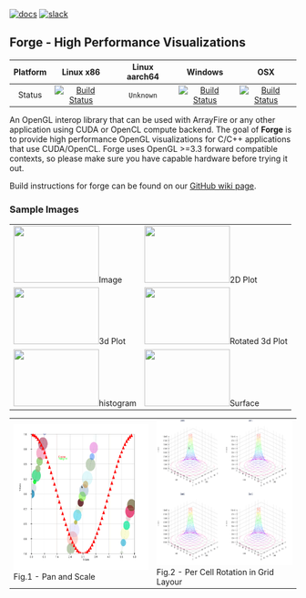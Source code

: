 [![docs][8]][9] [![slack][10]][7]

## Forge - High Performance Visualizations
| Platform | Linux x86 | Linux aarch64 | Windows | OSX |
|:--------:|:---------:|:-------------:|:-------:|:---:|
| Status   | [![Build Status][1]][2] | `Unknown` | [![Build Status][12]][13] | [![Build Status][12]][13] |

An OpenGL interop library that can be used with ArrayFire or any other application using CUDA or OpenCL compute backend. The goal of **Forge** is to provide high performance OpenGL visualizations for C/C++ applications that use CUDA/OpenCL. Forge uses OpenGL >=3.3 forward compatible contexts, so please make sure you have capable hardware before trying it out.

Build instructions for forge can be found on our [GitHub wiki page][11].

### Sample Images
|     |     |
|-----|-----|
| <img src="./docs/images/image.png" width=150 height=100>Image</img> | <img src="./docs/images/plot.png" width=150 height=100>2D Plot</img>  |
| <img src="./docs/images/plot31.png" width=150 height=100>3d Plot</img> | <img src="./docs/images/plot32.png" width=150 height=100>Rotated 3d Plot</img> |
| <img src="./docs/images/hist.png" width=150 height=100>histogram</img> | <img src="./docs/images/surface.png" width=150 height=100>Surface</img> |


|     |     |
|-----|-----|
| <img src="./docs/images/pan_and_scale.gif" width=256 height=256 /> <br/> <figcaption>Fig.1 - Pan and Scale</figcaption> | <img src="./docs/images/per_grid_rotation_hints.gif" width=256 height=256 /> <br/> <figcaption>Fig.2 - Per Cell Rotation in Grid Layour</figcaption>  |

[1]: https://travis-ci.com/arrayfire/forge.svg?branch=master
[2]: https://travis-ci.com/arrayfire/forge
[5]: https://travis-ci.com/arrayfire/forge.svg?branch=master
[6]: https://travis-ci.com/arrayfire/forge
[7]: https://join.slack.com/t/arrayfire-org/shared_invite/enQtMjI4MjIzMDMzMTczLWM4ODIyZjA3YmY3NWEwMjk2N2Q0YTQyNGMwZmU4ZjkxNGU0MjYzYmUzYTg3ZTM0MDQxOTE2OTJjNGVkOGEwN2M
[8]: https://img.shields.io/badge/forge-Docs-blue?logo=readthedocs
[9]: http://arrayfire.org/forge/index.html
[10]: https://img.shields.io/badge/forge-community-e69138?logo=slack
[11]: https://github.com/arrayfire/forge/wiki
[12]: https://github.com/arrayfire/forge/workflows/ci/badge.svg
[13]: https://github.com/arrayfire/forge/actions
